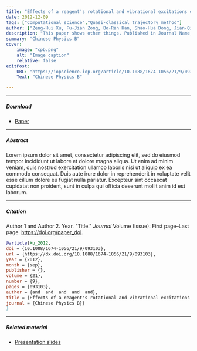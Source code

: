 ```yaml
---
title: "Effects of a reagent's rotational and vibrational excitations on reaction O(3P) + H2(ν = 0, 3, j = 0, 3, 5, 7, 9, 12, 15) → OH + H" 
date: 2012-12-09
tags: ["Computational science","Quasi-classical trajectory method"]
author: ["Zeng-Hui Xu, Fu-Jian Zong, Bo-Ran Han, Shao-Hua Dong, Jian-Qiang Liu, Feng Ji"]
description: "This paper shows other things. Published in Journal Name, 2015." 
summary: "Chinese Physics B" 
cover:
    image: "cpb.png"
    alt: "Image caption"
    relative: false
editPost:
    URL: "https://iopscience.iop.org/article/10.1088/1674-1056/21/9/093103/pdf"
    Text: "Chinese Physics B"

---
```


---

##### Download

+ [Paper](https://iopscience.iop.org/article/10.1088/1674-1056/21/9/093103/pdf)
---

##### Abstract

Lorem ipsum dolor sit amet, consectetur adipiscing elit, sed do eiusmod tempor incididunt ut labore et dolore magna aliqua. Ut enim ad minim veniam, quis nostrud exercitation ullamco laboris nisi ut aliquip ex ea commodo consequat. Duis aute irure dolor in reprehenderit in voluptate velit esse cillum dolore eu fugiat nulla pariatur. Excepteur sint occaecat cupidatat non proident, sunt in culpa qui officia deserunt mollit anim id est laborum.


---

##### Citation

Author 1 and Author 2. Year. "Title." *Journal* Volume (Issue): First page–Last page. https://doi.org/paper_doi.

```BibTeX
@article{Xu_2012,
doi = {10.1088/1674-1056/21/9/093103},
url = {https://dx.doi.org/10.1088/1674-1056/21/9/093103},
year = {2012},
month = {sep},
publisher = {},
volume = {21},
number = {9},
pages = {093103},
author = {and  and  and  and  and},
title = {Effects of a reagent's rotational and vibrational excitations on reaction O(3P) + H2(ν = 0, 3, j = 0, 3, 5, 7, 9, 12, 15) → OH + H},
journal = {Chinese Physics B}}
}

```

---

##### Related material

+ [Presentation slides](presentation2.pdf)

